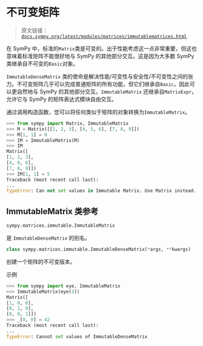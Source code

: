 # 不可变矩阵

> 原文链接：[`docs.sympy.org/latest/modules/matrices/immutablematrices.html`](https://docs.sympy.org/latest/modules/matrices/immutablematrices.html)

在 SymPy 中，标准的`Matrix`类是可变的。出于性能考虑这一点非常重要，但这也意味着标准矩阵不能很好地与 SymPy 的其他部分交互。这是因为大多数 SymPy 类继承自不可变的`Basic`对象。

`ImmutableDenseMatrix` 类的使命是解决性能/可变性与安全性/不可变性之间的张力。不可变矩阵几乎可以完成普通矩阵的所有功能，但它们继承自`Basic`，因此可以更自然地与 SymPy 的其他部分交互。`ImmutableMatrix` 还继承自`MatrixExpr`，允许它与 SymPy 的矩阵表达式模块自由交互。

通过调用构造函数，您可以将任何类似于矩阵的对象转换为`ImmutableMatrix`。

```py
>>> from sympy import Matrix, ImmutableMatrix
>>> M = Matrix([[1, 2, 3], [4, 5, 6], [7, 8, 9]])
>>> M[1, 1] = 0
>>> IM = ImmutableMatrix(M)
>>> IM
Matrix([
[1, 2, 3],
[4, 0, 6],
[7, 8, 9]])
>>> IM[1, 1] = 5
Traceback (most recent call last):
...
TypeError: Can not set values in Immutable Matrix. Use Matrix instead. 
```

## ImmutableMatrix 类参考

```py
sympy.matrices.immutable.ImmutableMatrix
```

是 `ImmutableDenseMatrix` 的别名。

```py
class sympy.matrices.immutable.ImmutableDenseMatrix(*args, **kwargs)
```

创建一个矩阵的不可变版本。

示例

```py
>>> from sympy import eye, ImmutableMatrix
>>> ImmutableMatrix(eye(3))
Matrix([
[1, 0, 0],
[0, 1, 0],
[0, 0, 1]])
>>> _[0, 0] = 42
Traceback (most recent call last):
...
TypeError: Cannot set values of ImmutableDenseMatrix 
```
